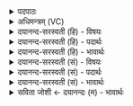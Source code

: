 <details><summary>पदपाठः</summary>

पयः॑। पृ॒थि॒व्याम्। पयः॑। ओष॑धीषु। पयः॑। दि॒वि। अ॒न्तरि॑क्षे। पयः॑। धाः॒। पय॑स्वतीः। प्र॒दिश॒ इति॑ प्र॒ऽदिशः॑। स॒न्तु॒। मह्य॑म्। ३६।
</details>

<details><summary>अधिमन्त्रम् (VC)</summary>

- रसविद्विद्वान् देवता
- देवा ऋषयः
- आर्ष्यनुष्टुप्
- गान्धारः
</details>

<details><summary>दयानन्द-सरस्वती (हि) - विषयः</summary>

मनुष्य जल के रस को जाननेवाले हों, यह विषय अगले मन्त्र में कहा है ॥
</details>

<details><summary>दयानन्द-सरस्वती (हि) - पदार्थः</summary>

पदार्थान्वयभाषाः -  हे विद्वान् ! तू (पृथिव्याम्) पृथिवी पर जिस (पयः) जल वा दुग्ध आदि के रस (ओषधीषु) ओषधियों में जिस (पयः) रस (दिवि) शुद्ध निर्मल प्रकाश वा (अन्तरिक्षे) सूर्य और पृथिवी के बीच में जिस (पयः) रस को (धाः) धारण करता है, उस सब (पयः) जल वा दुग्ध के रस को मैं भी धारण करूँ, जो (प्रदिशः) दिशा-विदिशा (पयस्वतीः) बहुत रसवाली तेरे लिये (सन्तु) हों, वे (मह्यम्) मेरे लिये भी हों ॥३६ ॥
</details>

<details><summary>दयानन्द-सरस्वती (हि) - भावार्थः</summary>

भावार्थभाषाः -  जो मनुष्य बल आदि पदार्थों से युक्त पृथिवी आदि से उत्तम अन्न और रसों का संग्रह करके खाते और पीते हैं, वे नीरोग होकर सब विद्याओं में कार्य की सिद्धि कर तथा जा आ सकते और बहुत आयुवाले होते हैं ॥३६ ॥
</details>

<details><summary>दयानन्द-सरस्वती (सं) - विषयः</summary>

मनुष्या जलरसविदः स्युरित्याह ॥
</details>

<details><summary>दयानन्द-सरस्वती (सं) - पदार्थः</summary>

पदार्थान्वयभाषाः -  हे विद्वंस्त्वं पृथिव्यां यत्पय ओषधीषु यत्पयो दिव्यन्तरिक्षे यत्पयो धास्तत्सर्वं पयोऽहमपि धरामि। याः प्रदिशः पयस्वतीस्तुभ्यं सन्तु, ता मह्यमपि भवन्तु ॥३६ ॥
</details>

<details><summary>दयानन्द-सरस्वती (सं) - भावार्थः</summary>

भावार्थभाषाः -  ये मनुष्या जलादिसंयुक्तेभ्यः पृथिव्यादिभ्य उत्तमान्नान् रसांश्च संगृह्य खादन्ति पिबन्ति च, तेऽरोगा भूत्वा सर्वासु दिक्षु कार्यं साद्धुं गन्तुमागन्तुं वा शक्नुवन्ति, दीर्घायुषश्च जायन्ते ॥३६ ॥
</details>

<details><summary>सविता जोशी ← दयानन्दः (म) - भावार्थः</summary>

भावार्थभाषाः -  जी माणसे जलांनीयुक्त असलेल्या पृथ्वीवरील उत्तम अन्न व (जल, दुग्ध वगैरे) रसांचा संग्रह करून खान, पान करतात ती निरोगी बनतात. अशी माणसे दशदिशांना जाणे-येणे करून कार्य सिद्ध करू शकतात व दीर्घायू बनतात.
</details>